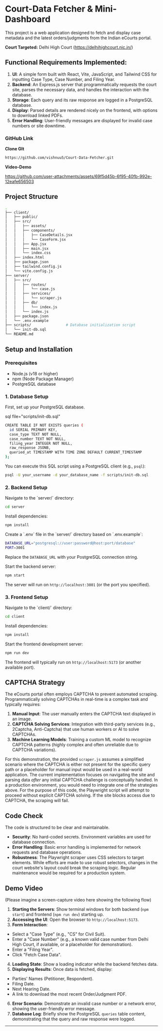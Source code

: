 # Court-Data Fetcher & Mini-Dashboard

This project is a web application designed to fetch and display case metadata and the latest orders/judgments from the Indian eCourts portal.

**Court Targeted:** Delhi High Court (https://delhihighcourt.nic.in/)

## Functional Requirements Implemented:

1.  **UI**: A simple form built with React, Vite, JavaScript, and Tailwind CSS for inputting Case Type, Case Number, and Filing Year.
2.  **Backend**: An Express.js server that programmatically requests the court site, parses the necessary data, and handles the interaction with the database.
3.  **Storage**: Each query and its raw response are logged in a PostgreSQL database.
4.  **Display**: Parsed details are rendered nicely on the frontend, with options to download linked PDFs.
5.  **Error Handling**: User-friendly messages are displayed for invalid case numbers or site downtime.

### GitHub Link

**Clone GIt**

```bash
https://github.com/vishnuu5/Court-Data-Fetcher.git
```

**Video-Demo**

https://github.com/user-attachments/assets/69f5d45b-6f95-40fb-992e-12eafe656503

## Project Structure

```bash
.
├── client/
│   ├── public/
│   ├── src/
│   │   ├── assets/
│   │   ├── components/
│   │   │   ├── CaseDetails.jsx
│   │   │   └── CaseForm.jsx
│   │   ├── App.jsx
│   │   ├── main.jsx
│   │   └── index.css
│   ├── index.html
│   ├── package.json
│   ├── tailwind.config.js
│   └── vite.config.js
├── server/
│   ├── src/
│   │   ├── routes/
│   │   │   └── case.js
│   │   ├── services/
│   │   │   └── scraper.js
│   │   ├── db/
│   │   │   └── index.js
│   │   └── index.js
│   ├── package.json
│   └── .env.example
├── scripts/                # Database initialization script
│   └── init-db.sql
└── README.md
```

## Setup and Installation

### Prerequisites

- Node.js (v18 or higher)
- npm (Node Package Manager)
- PostgreSQL database

### 1. Database Setup

First, set up your PostgreSQL database.

sql file="scripts/init-db.sql"

```bash
CREATE TABLE IF NOT EXISTS queries (
  id SERIAL PRIMARY KEY,
  case_type TEXT NOT NULL,
  case_number TEXT NOT NULL,
  filing_year INTEGER NOT NULL,
  raw_response JSONB,
  queried_at TIMESTAMP WITH TIME ZONE DEFAULT CURRENT_TIMESTAMP
);
```

You can execute this SQL script using a PostgreSQL client (e.g., `psql`):

```bash
psql -U your_username -d your_database_name -f scripts/init-db.sql
```

### 2. Backend Setup

Navigate to the \`server/\` directory:

```bash
cd server
```

Install dependencies:

```bash
npm install
```

Create a \`.env\` file in the \`server/\` directory based on \`.env.example\`:

```bash
DATABASE_URL="postgresql://user:password@host:port/database"
PORT=3001
```

Replace the `DATABASE_URL` with your PostgreSQL connection string.

Start the backend server:

```bash
npm start
```

The server will run on `http://localhost:3001` (or the port you specified).

### 3. Frontend Setup

Navigate to the \`client/\` directory:

```bash
cd client
```

Install dependencies:

```bash
npm install
```

Start the frontend development server:

```bash
npm run dev
```

The frontend will typically run on `http://localhost:5173` (or another available port).

## CAPTCHA Strategy

The eCourts portal often employs CAPTCHA to prevent automated scraping. Programmatically solving CAPTCHAs in real-time is a complex task and typically requires:

1.  **Manual Input**: The user manually enters the CAPTCHA text displayed in an image.
2.  **CAPTCHA Solving Services**: Integration with third-party services (e.g., 2Captcha, Anti-Captcha) that use human workers or AI to solve CAPTCHAs.
3.  **Machine Learning Models**: Training a custom ML model to recognize CAPTCHA patterns (highly complex and often unreliable due to CAPTCHA variations).

For this demonstration, the provided `scraper.js` assumes a simplified scenario where the CAPTCHA is either not present for the specific query path or a placeholder for manual input would be used in a real-world application. The current implementation focuses on navigating the site and parsing data _after_ any initial CAPTCHA challenge is conceptually handled. In a production environment, you would need to integrate one of the strategies above. For the purpose of this code, the Playwright script will attempt to proceed without explicit CAPTCHA solving. If the site blocks access due to CAPTCHA, the scraping will fail.

## Code Check

The code is structured to be clear and maintainable.

- **Security**: No hard-coded secrets. Environment variables are used for database connection.
- **Error Handling**: Basic error handling is implemented for network requests and database operations.
- **Robustness**: The Playwright scraper uses CSS selectors to target elements. While efforts are made to use robust selectors, changes in the court website's layout could break the scraping logic. Regular maintenance would be required for a production system.

## Demo Video

(Please imagine a screen-capture video here showing the following flow)

1.  **Starting the Servers**: Show terminal windows for both backend (`npm start`) and frontend (`npm run dev`) starting up.
2.  **Accessing the UI**: Open the browser to `http://localhost:5173`.
3.  **Form Interaction**:

- Select a "Case Type" (e.g., "CS" for Civil Suit).
- Enter a "Case Number" (e.g., a known valid case number from Delhi High Court, if available, or a placeholder for demonstration).
- Enter a "Filing Year".
- Click "Fetch Case Data".

4.  **Loading State**: Show a loading indicator while the backend fetches data.
5.  **Displaying Results**: Once data is fetched, display:

- Parties' Names (Petitioner, Respondent).
- Filing Date.
- Next Hearing Date.
- A link to download the most recent Order/Judgment PDF.

6.  **Error Scenario**: Demonstrate an invalid case number or a network error, showing the user-friendly error message.
7.  **Database Log**: Briefly show the PostgreSQL `queries` table content, demonstrating that the query and raw response were logged.

---
